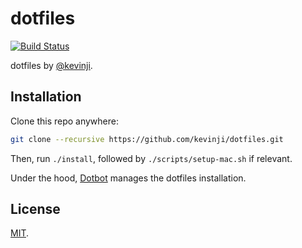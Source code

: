 # dotfiles
[![Build Status](https://travis-ci.org/kevinji/dotfiles.svg?branch=master)](https://travis-ci.org/kevinji/dotfiles)

dotfiles by [@kevinji](https://github.com/kevinji).

## Installation
Clone this repo anywhere:
```bash
git clone --recursive https://github.com/kevinji/dotfiles.git
```

Then, run `./install`, followed by `./scripts/setup-mac.sh` if relevant.

Under the hood, [Dotbot](https://github.com/anishathalye/dotbot) manages the dotfiles installation.

## License
[MIT](LICENSE).
